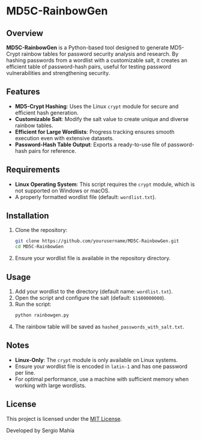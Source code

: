 # MD5C-RainbowGen

## Overview
**MD5C-RainbowGen** is a Python-based tool designed to generate MD5-Crypt rainbow tables for password security analysis and research. By hashing passwords from a wordlist with a customizable salt, it creates an efficient table of password-hash pairs, useful for testing password vulnerabilities and strengthening security.

## Features
- **MD5-Crypt Hashing**: Uses the Linux `crypt` module for secure and efficient hash generation.
- **Customizable Salt**: Modify the salt value to create unique and diverse rainbow tables.
- **Efficient for Large Wordlists**: Progress tracking ensures smooth execution even with extensive datasets.
- **Password-Hash Table Output**: Exports a ready-to-use file of password-hash pairs for reference.

## Requirements
- **Linux Operating System**: This script requires the `crypt` module, which is not supported on Windows or macOS.
- A properly formatted wordlist file (default: `wordlist.txt`).

## Installation
1. Clone the repository:
   ```bash
   git clone https://github.com/yourusername/MD5C-RainbowGen.git
   cd MD5C-RainbowGen
   ```
2. Ensure your wordlist file is available in the repository directory.

## Usage
1. Add your wordlist to the directory (default name: `wordlist.txt`).
2. Open the script and configure the salt (default: `$1$00000000`).
3. Run the script:
   ```bash
   python rainbowgen.py
   ```
4. The rainbow table will be saved as `hashed_passwords_with_salt.txt`.

## Notes
- **Linux-Only**: The `crypt` module is only available on Linux systems.
- Ensure your wordlist file is encoded in `latin-1` and has one password per line.
- For optimal performance, use a machine with sufficient memory when working with large wordlists.

## License
This project is licensed under the [MIT License](LICENSE).

Developed by Sergio Mahía
